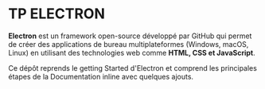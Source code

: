 # TP ELECTRON

**Electron** est un framework open-source développé par GitHub qui permet de créer des applications de bureau multiplateformes (Windows, macOS, Linux) en utilisant des technologies web comme **HTML, CSS et JavaScript**.

Ce dépôt reprends le getting Started d'Electron et comprend les principales étapes de la Documentation inline avec quelques ajouts.

